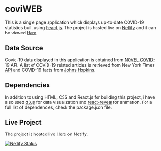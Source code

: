 # coviWEB

This is a single page application which displays up-to-date COVID-19 statistics built using [React.js](https://reactjs.org/). The project is hosted live on [Netlify](https://app.netlify.com) and it can be viewed [Here](https://coviweb.netlify.app/). 

## Data Source

Covid-19 data displayed in this application is obtained from [NOVEL COVID-19 API](https://disease.sh). A list of COVID-19 related articles is retrieved from [New York Times API](https://www.nytimes.com/) and COVID-19 facts from [Johns Hopkins](https://www.hopkinsmedicine.org/health/conditions-and-diseases/coronavirus).

## Dependencies

In addition to using HTML, CSS and React.js for building this project, i have also used [d3.js](https://d3js.org/) for data visualization and [react-reveal](https://www.react-reveal.com/) for animation. For a full list of dependencies, check the package.json file.

## Live Project

The project is hosted live [Here](https://coviweb.netlify.app/) on Netlify.


[![Netlify Status](https://api.netlify.com/api/v1/badges/387bbe70-f6a6-46a3-ae45-7eb2fd1c2260/deploy-status)](https://app.netlify.com/sites/coviweb/deploys)
